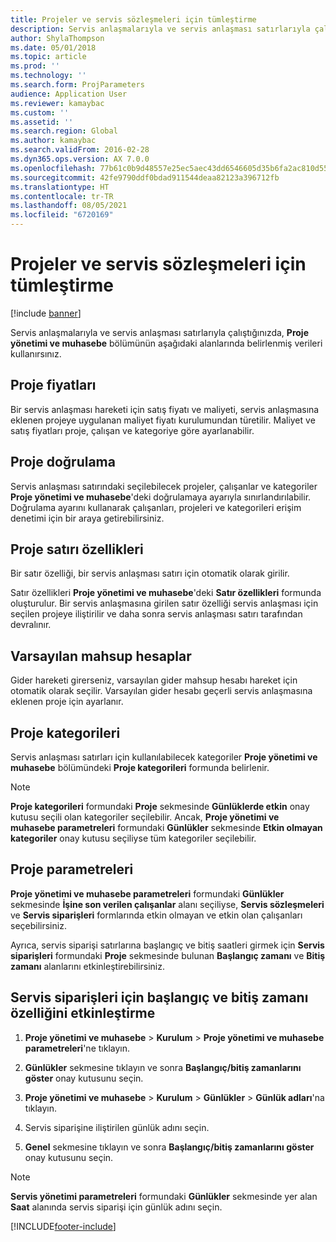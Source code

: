 ```yaml
---
title: Projeler ve servis sözleşmeleri için tümleştirme
description: Servis anlaşmalarıyla ve servis anlaşması satırlarıyla çalıştığınızda, Proje yönetimi ve muhasebe bölümünün aşağıdaki alanlarında belirlenmiş verileri kullanırsınız.
author: ShylaThompson
ms.date: 05/01/2018
ms.topic: article
ms.prod: ''
ms.technology: ''
ms.search.form: ProjParameters
audience: Application User
ms.reviewer: kamaybac
ms.custom: ''
ms.assetid: ''
ms.search.region: Global
ms.author: kamaybac
ms.search.validFrom: 2016-02-28
ms.dyn365.ops.version: AX 7.0.0
ms.openlocfilehash: 77b61c0b9d48557e25ec5aec43dd6546605d35b6fa2ac810d55b3333a8f00289
ms.sourcegitcommit: 42fe9790ddf0bdad911544deaa82123a396712fb
ms.translationtype: HT
ms.contentlocale: tr-TR
ms.lasthandoff: 08/05/2021
ms.locfileid: "6720169"
---
```

# <a name="integration-for-service-agreements-and-projects"></a>Projeler ve servis sözleşmeleri için tümleştirme 

[!include [banner](../includes/banner.md)]


Servis anlaşmalarıyla ve servis anlaşması satırlarıyla çalıştığınızda, **Proje yönetimi ve muhasebe** bölümünün aşağıdaki alanlarında belirlenmiş verileri kullanırsınız.

## <a name="project-prices"></a>Proje fiyatları

Bir servis anlaşması hareketi için satış fiyatı ve maliyeti, servis anlaşmasına eklenen projeye uygulanan maliyet fiyatı kurulumundan türetilir. Maliyet ve satış fiyatları proje, çalışan ve kategoriye göre ayarlanabilir. 

## <a name="project-validation"></a>Proje doğrulama

Servis anlaşması satırındaki seçilebilecek projeler, çalışanlar ve kategoriler **Proje yönetimi ve muhasebe**'deki doğrulamaya ayarıyla sınırlandırılabilir. Doğrulama ayarını kullanarak çalışanları, projeleri ve kategorileri erişim denetimi için bir araya getirebilirsiniz. 

## <a name="project-line-properties"></a>Proje satırı özellikleri

Bir satır özelliği, bir servis anlaşması satırı için otomatik olarak girilir.

Satır özellikleri **Proje yönetimi ve muhasebe**'deki **Satır özellikleri** formunda oluşturulur. Bir servis anlaşmasına girilen satır özelliği servis anlaşması için seçilen projeye iliştirilir ve daha sonra servis anlaşması satırı tarafından devralınır. 

## <a name="default-offset-accounts"></a>Varsayılan mahsup hesaplar

Gider hareketi girerseniz, varsayılan gider mahsup hesabı hareket için otomatik olarak seçilir. Varsayılan gider hesabı geçerli servis anlaşmasına eklenen proje için ayarlanır.

## <a name="project-categories"></a>Proje kategorileri

Servis anlaşması satırları için kullanılabilecek kategoriler **Proje yönetimi ve muhasebe** bölümündeki **Proje kategorileri** formunda belirlenir. 

> [!NOTE]
> <P><STRONG>Proje kategorileri</STRONG> formundaki <STRONG>Proje</STRONG> sekmesinde <STRONG>Günlüklerde etkin</STRONG> onay kutusu seçili olan kategoriler seçilebilir. Ancak, <STRONG>Proje yönetimi ve muhasebe parametreleri</STRONG> formundaki <STRONG>Günlükler</STRONG> sekmesinde <STRONG>Etkin olmayan kategoriler</STRONG> onay kutusu seçiliyse tüm kategoriler seçilebilir.</P>

## <a name="project-parameters"></a>Proje parametreleri

**Proje yönetimi ve muhasebe parametreleri** formundaki **Günlükler** sekmesinde **İşine son verilen çalışanlar** alanı seçiliyse, **Servis sözleşmeleri** ve **Servis siparişleri** formlarında etkin olmayan ve etkin olan çalışanları seçebilirsiniz.

Ayrıca, servis siparişi satırlarına başlangıç ve bitiş saatleri girmek için **Servis siparişleri** formundaki **Proje** sekmesinde bulunan **Başlangıç zamanı** ve **Bitiş zamanı** alanlarını etkinleştirebilirsiniz.

## <a name="enable-the-starting-and-ending-time-feature-for-service-orders"></a>Servis siparişleri için başlangıç ve bitiş zamanı özelliğini etkinleştirme

1.  **Proje yönetimi ve muhasebe** \> **Kurulum** \> **Proje yönetimi ve muhasebe parametreleri**'ne tıklayın.

2.  **Günlükler** sekmesine tıklayın ve sonra **Başlangıç/bitiş zamanlarını göster** onay kutusunu seçin.

3.  **Proje yönetimi ve muhasebe** \> **Kurulum** \> **Günlükler** \> **Günlük adları**'na tıklayın.

4.  Servis siparişine iliştirilen günlük adını seçin.

5.  **Genel** sekmesine tıklayın ve sonra **Başlangıç/bitiş zamanlarını göster** onay kutusunu seçin.


> [!NOTE]
> <P><STRONG>Servis yönetimi parametreleri</STRONG> formundaki <STRONG>Günlükler</STRONG> sekmesinde yer alan <STRONG>Saat</STRONG> alanında servis siparişi için günlük adını seçin.</P>







[!INCLUDE[footer-include](../../includes/footer-banner.md)]
